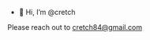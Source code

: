- 👋 Hi, I’m @cretch

Please reach out to cretch84@gmail.com

<!---
cretch/cretch is a ✨ special ✨ repository because its `README.md` (this file) appears on your GitHub profile.
You can click the Preview link to take a look at your changes.
--->
